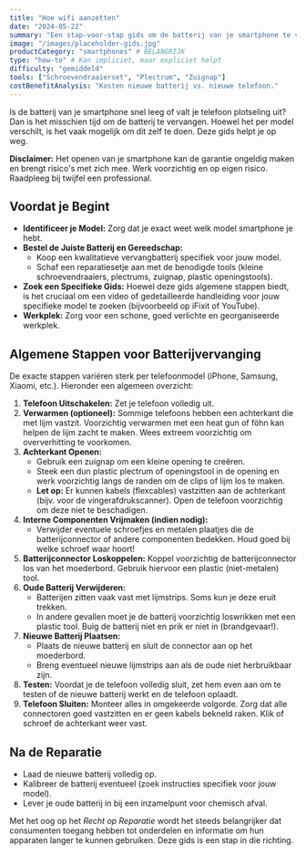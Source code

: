 ```yaml
---
title: "Hoe wifi aanzetten"
date: "2024-05-22"
summary: "Een stap-voor-stap gids om de batterij van je smartphone te vervangen."
image: "/images/placeholder-gids.jpg"
productCategory: "smartphones" # BELANGRIJK
type: "how-to" # Kan impliciet, maar expliciet helpt
difficulty: "gemiddeld"
tools: ["Schroevendraaierset", "Plectrum", "Zuignap"]
costBenefitAnalysis: "Kosten nieuwe batterij vs. nieuwe telefoon."
---
```


Is de batterij van je smartphone snel leeg of valt je telefoon plotseling uit? Dan is het misschien tijd om de batterij te vervangen. Hoewel het per model verschilt, is het vaak mogelijk om dit zelf te doen. Deze gids helpt je op weg.

**Disclaimer:** Het openen van je smartphone kan de garantie ongeldig maken en brengt risico's met zich mee. Werk voorzichtig en op eigen risico. Raadpleeg bij twijfel een professional.

## Voordat je Begint

- **Identificeer je Model:** Zorg dat je exact weet welk model smartphone je hebt.
- **Bestel de Juiste Batterij en Gereedschap:**
  - Koop een kwalitatieve vervangbatterij specifiek voor jouw model.
  - Schaf een reparatiesetje aan met de benodigde tools (kleine schroevendraaiers, plectrums, zuignap, plastic openingstools).
- **Zoek een Specifieke Gids:** Hoewel deze gids algemene stappen biedt, is het cruciaal om een video of gedetailleerde handleiding voor jouw specifieke model te zoeken (bijvoorbeeld op iFixit of YouTube).
- **Werkplek:** Zorg voor een schone, goed verlichte en georganiseerde werkplek.

## Algemene Stappen voor Batterijvervanging

De exacte stappen variëren sterk per telefoonmodel (iPhone, Samsung, Xiaomi, etc.). Hieronder een algemeen overzicht:

1. **Telefoon Uitschakelen:** Zet je telefoon volledig uit.
2. **Verwarmen (optioneel):** Sommige telefoons hebben een achterkant die met lijm vastzit. Voorzichtig verwarmen met een heat gun of föhn kan helpen de lijm zacht te maken. Wees extreem voorzichtig om oververhitting te voorkomen.
3. **Achterkant Openen:**
   - Gebruik een zuignap om een kleine opening te creëren.
   - Steek een dun plastic plectrum of openingstool in de opening en werk voorzichtig langs de randen om de clips of lijm los te maken.
   - **Let op:** Er kunnen kabels (flexcables) vastzitten aan de achterkant (bijv. voor de vingerafdrukscanner). Open de telefoon voorzichtig om deze niet te beschadigen.
4. **Interne Componenten Vrijmaken (indien nodig):**
   - Verwijder eventuele schroefjes en metalen plaatjes die de batterijconnector of andere componenten bedekken. Houd goed bij welke schroef waar hoort!
5. **Batterijconnector Loskoppelen:** Koppel voorzichtig de batterijconnector los van het moederbord. Gebruik hiervoor een plastic (niet-metalen) tool.
6. **Oude Batterij Verwijderen:**
   - Batterijen zitten vaak vast met lijmstrips. Soms kun je deze eruit trekken.
   - In andere gevallen moet je de batterij voorzichtig loswrikken met een plastic tool. Buig de batterij niet en prik er niet in (brandgevaar!).
7. **Nieuwe Batterij Plaatsen:**
   - Plaats de nieuwe batterij en sluit de connector aan op het moederbord.
   - Breng eventueel nieuwe lijmstrips aan als de oude niet herbruikbaar zijn.
8. **Testen:** Voordat je de telefoon volledig sluit, zet hem even aan om te testen of de nieuwe batterij werkt en de telefoon oplaadt.
9. **Telefoon Sluiten:** Monteer alles in omgekeerde volgorde. Zorg dat alle connectoren goed vastzitten en er geen kabels bekneld raken. Klik of schroef de achterkant weer vast.

## Na de Reparatie

- Laad de nieuwe batterij volledig op.
- Kalibreer de batterij eventueel (zoek instructies specifiek voor jouw model).
- Lever je oude batterij in bij een inzamelpunt voor chemisch afval.

Met het oog op het _Recht op Reparatie_ wordt het steeds belangrijker dat consumenten toegang hebben tot onderdelen en informatie om hun apparaten langer te kunnen gebruiken. Deze gids is een stap in die richting.
